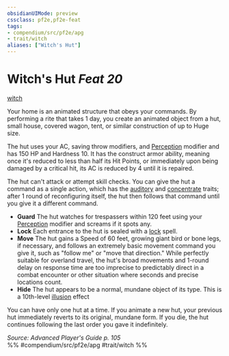 ```yaml
---
obsidianUIMode: preview
cssclass: pf2e,pf2e-feat
tags:
- compendium/src/pf2e/apg
- trait/witch
aliases: ["Witch's Hut"]
---
```

# Witch's Hut  *Feat 20*  
[witch](/rules/traits/witch-apg.md)  


Your home is an animated structure that obeys your commands. By performing a rite that takes 1 day, you create an animated object from a hut, small house, covered wagon, tent, or similar construction of up to Huge size.

The hut uses your AC, saving throw modifiers, and [Perception](/compendium/skills.md#Perception) modifier and has 150 HP and Hardness 10. It has the construct armor ability, meaning once it's reduced to less than half its Hit Points, or immediately upon being damaged by a critical hit, its AC is reduced by 4 until it is repaired.

The hut can't attack or attempt skill checks. You can give the hut a command as a single action, which has the [auditory](/rules/traits/auditory.md) and [concentrate](/rules/traits/concentrate.md) traits; after 1 round of reconfiguring itself, the hut then follows that command until you give it a different command.

- **Guard** The hut watches for trespassers within 120 feet using your [Perception](/compendium/skills.md#Perception) modifier and screams if it spots any.
- **Lock** Each entrance to the hut is sealed with a [lock](/compendium/spells/lock.md) spell.
- **Move** The hut gains a Speed of 60 feet, growing giant bird or bone legs, if necessary, and follows an extremely basic movement command you give it, such as "follow me" or "move that direction." While perfectly suitable for overland travel, the hut's broad movements and 1-round delay on response time are too imprecise to predictably direct in a combat encounter or other situation where seconds and precise locations count.
- **Hide** The hut appears to be a normal, mundane object of its type. This is a 10th-level [illusion](/rules/traits/illusion.md) effect

You can have only one hut at a time. If you animate a new hut, your previous hut immediately reverts to its original, mundane form. If you die, the hut continues following the last order you gave it indefinitely.

*Source: Advanced Player's Guide p. 105*  
%% #compendium/src/pf2e/apg #trait/witch %%